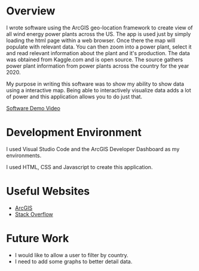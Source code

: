 # Overview

I wrote software using the ArcGIS geo-location framework to create view of all wind energy power plants across the US. The app is used just by simply loading the html page within a web browser. Once there the map will populate with relevant data. You can then zoom into a power plant, select it and read relevant information about the plant and it's production. The data was obtained from Kaggle.com and is open source. The source gathers power plant information from power plants across the country for the year 2020.

My purpose in writing this software was to show my ability to show data using a interactive map. Being able to interactively visualize data adds a lot of power and this application allows you to do just that.

[Software Demo Video](http://youtube.link.goes.here)

# Development Environment

I used Visual Studio Code and the ArcGIS Developer Dashboard as my environments.

I used HTML, CSS and Javascript to create this application.

# Useful Websites

* [ArcGIS](http://arcgis.com)
* [Stack Overflow](https://stackoverflow.com/)

# Future Work

* I would like to allow a user to filter by country.
* I need to add some graphs to better detail data.